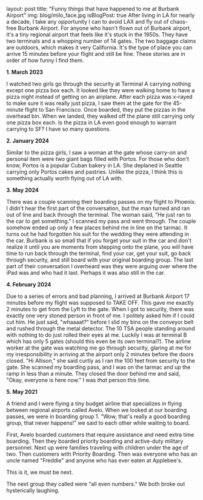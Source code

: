 layout: post
title: "Funny things that have happened to me at Burbank Airport"
img: blog/milo_face.jpg
isBlogPost: true
After living in LA for nearly a decade, I take any opportunity I can to avoid LAX and fly out of chaos-free Burbank Airport. For anyone who hasn't flown out of Burbank airport, it's a tiny regional airport that feels like it's stuck in the 1950s. They have two terminals and a whopping number of 14 gates. The two baggage claims are outdoors, which makes it very California. It's the type of place you can arrive 15 minutes before your flight and still be fine. These stories are in order of how funny I find them.

**1. March 2023**

I watched two girls go through the security at Terminal A carrying nothing except one pizza box each. It looked like they were walking home to have a pizza night instead of getting on an airplane. After each pizza was x-rayed to make sure it was really just pizza, I saw them at the gate for the 45-minute flight to San Francisco. Once boarded, they put the pizzas in the overhead bin. When we landed, they walked off the plane still carrying only one pizza box each. Is the pizza in LA even good enough to warrant carrying to SF? I have so many questions.

**2. January 2024**

Similar to the pizza girls, I saw a woman at the gate whose carry-on and personal item were two giant bags filled with Portos. For those who don't know, Portos is a popular Cuban bakery in LA. She deplaned in Seattle carrying only Portos cakes and pastries. Unlike the pizza, I think this is something actually worth flying out of LA with.

**3. May 2024**

There was a couple scanning their boarding passes on my flight to Phoenix. I didn't hear the first part of the conversation, but the man turned and ran out of line and back through the terminal. The woman said, "He just ran to the car to get something." I scanned my pass and went through. The couple somehow ended up only a few places behind me in line on the tarmac. It turns out he had forgotten his suit for the wedding they were attending in the car. Burbank is so small that if you forget your suit in the car and don't realize it until you are moments from stepping onto the plane, you will have time to run back through the terminal, find your car, get your suit, go back through security, and still board with your original boarding group. The last part of their conversation I overheard was they were arguing over where the iPad was and who had it last. Perhaps it was also still in the car.

**4. February 2024**

Due to a series of errors and bad planning, I arrived at Burbank Airport 17 minutes before my flight was supposed to TAKE OFF. This gave me exactly 2 minutes to get from the Lyft to the gate. When I got to security, there was exactly one very stoned person in front of me. I politely asked him if I could cut him. He just said, "whaaaat?" before I slid my bins on the conveyor belt and rushed through the metal detector. The 10 TSA people standing around with nothing to do just rolled their eyes at me. Luckily I was at terminal B which has only 5 gates (should this even be its own terminal?). The airline worker at the gate was watching me go through security, glaring at me for my irresponsibility in arriving at the airport only 2 minutes before the doors closed. "Hi Allison," she said curtly as I ran the 100 feet from security to the gate. She scanned my boarding pass, and I was on the tarmac and up the ramp in less than a minute. They closed the door behind me and said, "Okay, everyone is here now." I was *that* person this time.

**5. May 2021**

A friend and I were flying a tiny budget airline that specializes in flying between regional airports called Avelo. When we looked at our boarding passes, we were in boarding group 1. "Wow, that's really a good boarding group, that never happens!" we said to each other while waiting to board.

First, Avelo boarded customers that require assistance and need extra time boarding. Then they boarded priority boarding and active-duty military personnel. Next up were families traveling with children under the age of two. Then customers with Priority Boarding. Then was everyone who has an uncle named "Freddie" and anyone who has ever eaten at Applebee's.

This is it, we must be next.

The next group they called were "all even numbers." We both broke out hysterically laughing.